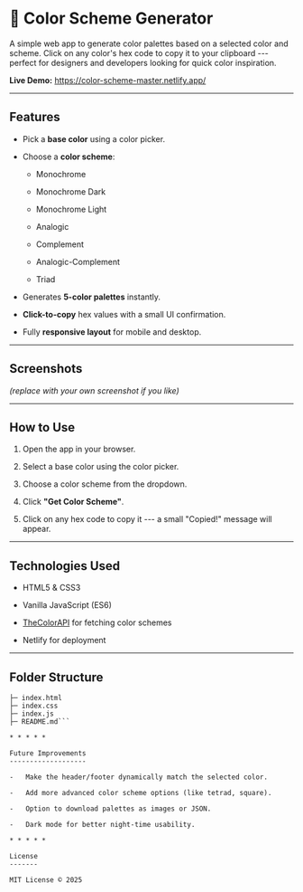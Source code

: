 🎨 Color Scheme Generator
=========================

A simple web app to generate color palettes based on a selected color and scheme. Click on any color's hex code to copy it to your clipboard --- perfect for designers and developers looking for quick color inspiration.

**Live Demo:** <https://color-scheme-master.netlify.app/>

* * * * *

Features
--------

-   Pick a **base color** using a color picker.

-   Choose a **color scheme**:

    -   Monochrome

    -   Monochrome Dark

    -   Monochrome Light

    -   Analogic

    -   Complement

    -   Analogic-Complement

    -   Triad

-   Generates **5-color palettes** instantly.

-   **Click-to-copy** hex values with a small UI confirmation.

-   Fully **responsive layout** for mobile and desktop.

* * * * *

Screenshots
-----------

*(replace with your own screenshot if you like)*

* * * * *

How to Use
----------

1.  Open the app in your browser.

2.  Select a base color using the color picker.

3.  Choose a color scheme from the dropdown.

4.  Click **"Get Color Scheme"**.

5.  Click on any hex code to copy it --- a small "Copied!" message will appear.

* * * * *

Technologies Used
-----------------

-   HTML5 & CSS3

-   Vanilla JavaScript (ES6)

-   [TheColorAPI](https://www.thecolorapi.com/) for fetching color schemes

-   Netlify for deployment

* * * * *

Folder Structure
----------------

```color-scheme-generator/
├─ index.html
├─ index.css
├─ index.js
├─ README.md```

* * * * *

Future Improvements
-------------------

-   Make the header/footer dynamically match the selected color.

-   Add more advanced color scheme options (like tetrad, square).

-   Option to download palettes as images or JSON.

-   Dark mode for better night-time usability.

* * * * *

License
-------

MIT License © 2025